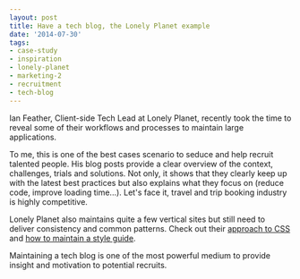 ```yaml
---
layout: post
title: Have a tech blog, the Lonely Planet example
date: '2014-07-30'
tags:
- case-study
- inspiration
- lonely-planet
- marketing-2
- recruitment
- tech-blog
---
```


Ian Feather, Client-side Tech Lead at Lonely Planet, recently took the time to reveal some of their workflows and processes to maintain large applications.

To me, this is one of the best cases scenario to seduce and help recruit talented people. His blog posts provide a clear overview of the context, challenges, trials and solutions. Not only, it shows that they clearly keep up with the latest best practices but also explains what they focus on (reduce code, improve loading time...). Let's face it, travel and trip booking industry is highly competitive.

Lonely Planet also maintains quite a few vertical sites but still need to deliver consistency and common patterns. Check out their [approach to CSS](http://ianfeather.co.uk/css-at-lonely-planet/) and [how to maintain a style guide](http://ianfeather.co.uk/a-maintainable-style-guide/).

Maintaining a tech blog is one of the most powerful medium to provide insight and motivation to potential recruits.
